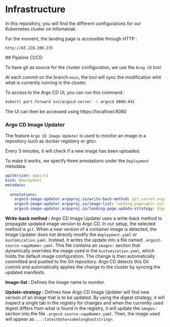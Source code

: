 # Infrastructure

In this repository, you will find the different configurations for our Kubernetes cluster on Infomaniak.


For the moment, the landing page is accessible through HTTP :
```
http://83.228.200.235
```

## Pipeline CI/CD

To have git as source for the cluster configuration, we use the `Arog CD` tool.

At each commit on the branch `main`, the tool will sync the modification whit what is currently running in the cluster.

To access to the Argo CD UI, you can run this command :

```bash
kubectl port-forward svc/argocd-server -n argocd 8080:443
```

The UI can then be accessed using https://localhost:8080

### Argo CD Image Updater

The feature `Argo CD Image Updater` is used to monitor an image in a repository such as docker registery or ghcr.

Every 3 minutes, it will check if a new image has been uploaded.

To make it works, we specify three annotations under the `Deployment` metadata.

```yaml
apiVersion: apps/v1
kind: Deployment
metadata:
  ....
  annotations:
    argocd-image-updater.argoproj.io/write-back-method: git:secret:argocd/git-creds
    argocd-image-updater.argoproj.io/image-list: landing-page=ghcr.io/ferum-pdg/landing-page/landing-page
    argocd-image-updater.argoproj.io/landing-page.update-strategy: digest
```

**Write-back method :** Argo CD Image Updater uses a write-back method to propagate updated image version to Argo CD. In our setup, the selected method is `git`. When a new version of a container image is detected, the Image Updater does not directly modify the `deployment.yaml` or `kustomization.yaml`. Instead, it writes the update into a file named `.argocd-source-<appName>.yaml`. This file contains an `images:` section that dynamically overrides the image used in the `kustomization.yaml`, which holds the default image configuration. The change is then automatically committed and pushed to the Git repository. Argo CD detects this Git commit and automatically applies the change to the cluster by syncing the updated manifests. 

**Image-list :** Defines the image name to monitor.

**Update-strategy :** Defines how Argo CD Image Updater will find new verison of an image that is to be updated. By using the digest strategy, it will inspect a single tab in the registry for changes and when the currently used digest differs from what is found in the registry, it will update the `images:` section into the file `.argocd-source-<appName>.yaml`. Then, the image used will appear as `...:latest@sha<somelonghaststring>`.